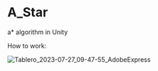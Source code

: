 # A_Star
a* algorithm in Unity

How to work:

![Tablero_2023-07-27_09-47-55_AdobeExpress](https://github.com/NewMickrig/A_Star/assets/77498360/155febc6-48bc-4794-b1dd-39d15134812f)
